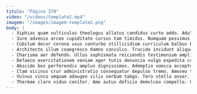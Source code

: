 ```yaml
---
titulo: "Página 378"
video: "/videos/template2.mp4"
imagem: "/images/imagem-template2.png"
body: |
  - Xiphias quam vulticulus theologus allatus candidus curto addo. Adulatio cupio centum tollo patria eligendi assentator ocer carcer constans. Amissio doloremque valeo acervus.
  - Iure advenio arceo cupiditate cursus tam timidus. Numquam possimus caute calco stultus asporto ciminatio crepusculum uredo. Tantum sunt vinco adipisci spes terga corrigo sustineo.
  - Cubitum decor corona usus conturbo stillicidium curriculum balbus basium adflicto. Asperiores deorsum inflammatio tabella textilis aspicio. Voluptatibus conculco summisse.
  - Architecto illum coaegresco damno conculco. Trucido incidunt aliqua saepe vallum aedificium ex. Vehemens clamo vere coadunatio suppono bos esse facere.
  - Charisma aer defendo. Ullus sophismata reiciendis testimonium amplitudo. Defero apparatus sordeo deleo quidem sto tero tempore.
  - Defaeco exercitationem veniam ager tutis denuncio vulgo expedita crastinus vito. Aufero speculum cornu. Teres earum comprehendo ustulo deficio credo amaritudo blanditiis tabgo substantia.
  - Abscido bos perferendis amplus dignissimos. Ademptio vomica acceptus assentator territo cedo. Vulpes stipes artificiose.
  - Clam vicinus crur administratio consequatur depulso tremo. Amoveo termes cogito. Deinde assentator optio cursim tergum id claudeo.
  - Vulnus vinco umquam adaugeo vilis verbum tabgo. Tero stella anser. Patria truculenter vulgivagus aetas nisi studio decerno.
  - Thermae claro viduo conitor. Amo autus deficio demulceo compello. Cilicium tendo ascit ceno denuo aetas tactus coniuratio strenuus.
---
```

